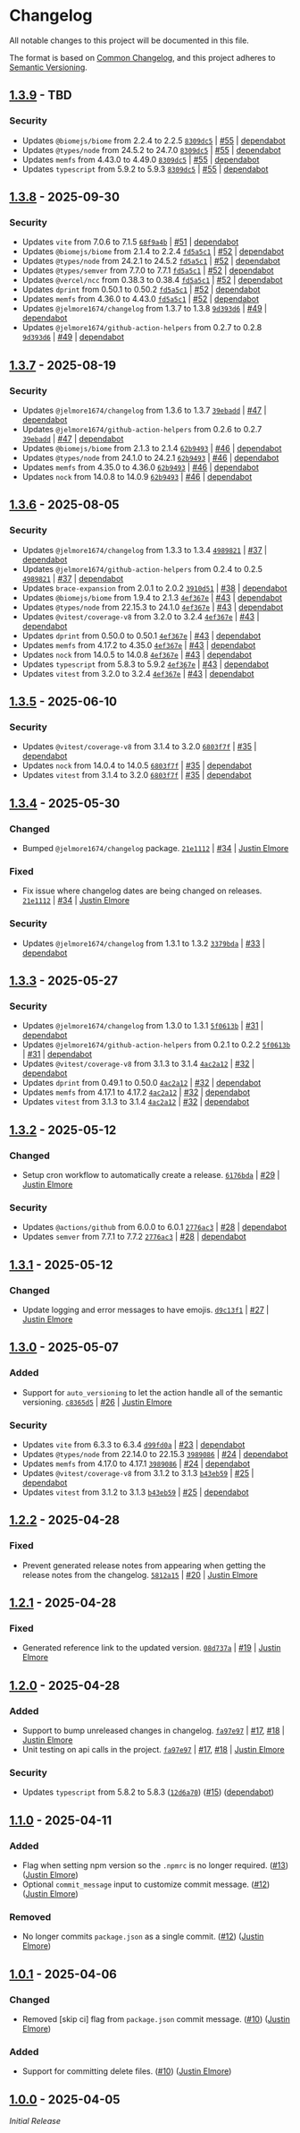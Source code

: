 # Changelog

All notable changes to this project will be documented in this file.

The format is based on [Common Changelog](https://common-changelog.org),
and this project adheres to [Semantic Versioning](https://semver.org/spec/v2.0.0.html).

## [1.3.9] - TBD

### Security

- Updates `@biomejs/biome` from 2.2.4 to 2.2.5 [`8309dc5`](https://github.com/jelmore1674/release-semver-action/commit/8309dc50953e1d947611066a0c124c8e3a4bd8c8) | [#55](https://github.com/jelmore1674/release-semver-action/pull/55) | [dependabot](https://github.com/apps/dependabot)
- Updates `@types/node` from 24.5.2 to 24.7.0 [`8309dc5`](https://github.com/jelmore1674/release-semver-action/commit/8309dc50953e1d947611066a0c124c8e3a4bd8c8) | [#55](https://github.com/jelmore1674/release-semver-action/pull/55) | [dependabot](https://github.com/apps/dependabot)
- Updates `memfs` from 4.43.0 to 4.49.0 [`8309dc5`](https://github.com/jelmore1674/release-semver-action/commit/8309dc50953e1d947611066a0c124c8e3a4bd8c8) | [#55](https://github.com/jelmore1674/release-semver-action/pull/55) | [dependabot](https://github.com/apps/dependabot)
- Updates `typescript` from 5.9.2 to 5.9.3 [`8309dc5`](https://github.com/jelmore1674/release-semver-action/commit/8309dc50953e1d947611066a0c124c8e3a4bd8c8) | [#55](https://github.com/jelmore1674/release-semver-action/pull/55) | [dependabot](https://github.com/apps/dependabot)

## [1.3.8] - 2025-09-30

### Security

- Updates `vite` from 7.0.6 to 7.1.5 [`68f9a4b`](https://github.com/jelmore1674/release-semver-action/commit/68f9a4b45a01e7f9813b12da5915507f07808043) | [#51](https://github.com/jelmore1674/release-semver-action/pull/51) | [dependabot](https://github.com/apps/dependabot)
- Updates `@biomejs/biome` from 2.1.4 to 2.2.4 [`fd5a5c1`](https://github.com/jelmore1674/release-semver-action/commit/fd5a5c14fe99271b5610000fc84d0e8f33996a28) | [#52](https://github.com/jelmore1674/release-semver-action/pull/52) | [dependabot](https://github.com/apps/dependabot)
- Updates `@types/node` from 24.2.1 to 24.5.2 [`fd5a5c1`](https://github.com/jelmore1674/release-semver-action/commit/fd5a5c14fe99271b5610000fc84d0e8f33996a28) | [#52](https://github.com/jelmore1674/release-semver-action/pull/52) | [dependabot](https://github.com/apps/dependabot)
- Updates `@types/semver` from 7.7.0 to 7.7.1 [`fd5a5c1`](https://github.com/jelmore1674/release-semver-action/commit/fd5a5c14fe99271b5610000fc84d0e8f33996a28) | [#52](https://github.com/jelmore1674/release-semver-action/pull/52) | [dependabot](https://github.com/apps/dependabot)
- Updates `@vercel/ncc` from 0.38.3 to 0.38.4 [`fd5a5c1`](https://github.com/jelmore1674/release-semver-action/commit/fd5a5c14fe99271b5610000fc84d0e8f33996a28) | [#52](https://github.com/jelmore1674/release-semver-action/pull/52) | [dependabot](https://github.com/apps/dependabot)
- Updates `dprint` from 0.50.1 to 0.50.2 [`fd5a5c1`](https://github.com/jelmore1674/release-semver-action/commit/fd5a5c14fe99271b5610000fc84d0e8f33996a28) | [#52](https://github.com/jelmore1674/release-semver-action/pull/52) | [dependabot](https://github.com/apps/dependabot)
- Updates `memfs` from 4.36.0 to 4.43.0 [`fd5a5c1`](https://github.com/jelmore1674/release-semver-action/commit/fd5a5c14fe99271b5610000fc84d0e8f33996a28) | [#52](https://github.com/jelmore1674/release-semver-action/pull/52) | [dependabot](https://github.com/apps/dependabot)
- Updates `@jelmore1674/changelog` from 1.3.7 to 1.3.8 [`9d393d6`](https://github.com/jelmore1674/release-semver-action/commit/9d393d6f2888d4a981c0b0bbb0e4619c9f0eff5a) | [#49](https://github.com/jelmore1674/release-semver-action/pull/49) | [dependabot](https://github.com/apps/dependabot)
- Updates `@jelmore1674/github-action-helpers` from 0.2.7 to 0.2.8 [`9d393d6`](https://github.com/jelmore1674/release-semver-action/commit/9d393d6f2888d4a981c0b0bbb0e4619c9f0eff5a) | [#49](https://github.com/jelmore1674/release-semver-action/pull/49) | [dependabot](https://github.com/apps/dependabot)

## [1.3.7] - 2025-08-19

### Security

- Updates `@jelmore1674/changelog` from 1.3.6 to 1.3.7 [`39ebadd`](https://github.com/jelmore1674/release-semver-action/commit/39ebaddb821a7a7978da322522a37d891c685172) | [#47](https://github.com/jelmore1674/release-semver-action/pull/47) | [dependabot](https://github.com/apps/dependabot)
- Updates `@jelmore1674/github-action-helpers` from 0.2.6 to 0.2.7 [`39ebadd`](https://github.com/jelmore1674/release-semver-action/commit/39ebaddb821a7a7978da322522a37d891c685172) | [#47](https://github.com/jelmore1674/release-semver-action/pull/47) | [dependabot](https://github.com/apps/dependabot)
- Updates `@biomejs/biome` from 2.1.3 to 2.1.4 [`62b9493`](https://github.com/jelmore1674/release-semver-action/commit/62b94933e2de98765f526b5861c6f55e9feea766) | [#46](https://github.com/jelmore1674/release-semver-action/pull/46) | [dependabot](https://github.com/apps/dependabot)
- Updates `@types/node` from 24.1.0 to 24.2.1 [`62b9493`](https://github.com/jelmore1674/release-semver-action/commit/62b94933e2de98765f526b5861c6f55e9feea766) | [#46](https://github.com/jelmore1674/release-semver-action/pull/46) | [dependabot](https://github.com/apps/dependabot)
- Updates `memfs` from 4.35.0 to 4.36.0 [`62b9493`](https://github.com/jelmore1674/release-semver-action/commit/62b94933e2de98765f526b5861c6f55e9feea766) | [#46](https://github.com/jelmore1674/release-semver-action/pull/46) | [dependabot](https://github.com/apps/dependabot)
- Updates `nock` from 14.0.8 to 14.0.9 [`62b9493`](https://github.com/jelmore1674/release-semver-action/commit/62b94933e2de98765f526b5861c6f55e9feea766) | [#46](https://github.com/jelmore1674/release-semver-action/pull/46) | [dependabot](https://github.com/apps/dependabot)

## [1.3.6] - 2025-08-05

### Security

- Updates `@jelmore1674/changelog` from 1.3.3 to 1.3.4 [`4989821`](https://github.com/jelmore1674/release-semver-action/commit/49898210fc9e32495d3abe24ad136226341bda04) | [#37](https://github.com/jelmore1674/release-semver-action/pull/37) | [dependabot](https://github.com/apps/dependabot)
- Updates `@jelmore1674/github-action-helpers` from 0.2.4 to 0.2.5 [`4989821`](https://github.com/jelmore1674/release-semver-action/commit/49898210fc9e32495d3abe24ad136226341bda04) | [#37](https://github.com/jelmore1674/release-semver-action/pull/37) | [dependabot](https://github.com/apps/dependabot)
- Updates `brace-expansion` from 2.0.1 to 2.0.2 [`3910d51`](https://github.com/jelmore1674/release-semver-action/commit/3910d512e6624a5d466ece39dfed7ad2e0ebda5c) | [#38](https://github.com/jelmore1674/release-semver-action/pull/38) | [dependabot](https://github.com/apps/dependabot)
- Updates `@biomejs/biome` from 1.9.4 to 2.1.3 [`4ef367e`](https://github.com/jelmore1674/release-semver-action/commit/4ef367e0157876de01617347f147c46585a20dea) | [#43](https://github.com/jelmore1674/release-semver-action/pull/43) | [dependabot](https://github.com/apps/dependabot)
- Updates `@types/node` from 22.15.3 to 24.1.0 [`4ef367e`](https://github.com/jelmore1674/release-semver-action/commit/4ef367e0157876de01617347f147c46585a20dea) | [#43](https://github.com/jelmore1674/release-semver-action/pull/43) | [dependabot](https://github.com/apps/dependabot)
- Updates `@vitest/coverage-v8` from 3.2.0 to 3.2.4 [`4ef367e`](https://github.com/jelmore1674/release-semver-action/commit/4ef367e0157876de01617347f147c46585a20dea) | [#43](https://github.com/jelmore1674/release-semver-action/pull/43) | [dependabot](https://github.com/apps/dependabot)
- Updates `dprint` from 0.50.0 to 0.50.1 [`4ef367e`](https://github.com/jelmore1674/release-semver-action/commit/4ef367e0157876de01617347f147c46585a20dea) | [#43](https://github.com/jelmore1674/release-semver-action/pull/43) | [dependabot](https://github.com/apps/dependabot)
- Updates `memfs` from 4.17.2 to 4.35.0 [`4ef367e`](https://github.com/jelmore1674/release-semver-action/commit/4ef367e0157876de01617347f147c46585a20dea) | [#43](https://github.com/jelmore1674/release-semver-action/pull/43) | [dependabot](https://github.com/apps/dependabot)
- Updates `nock` from 14.0.5 to 14.0.8 [`4ef367e`](https://github.com/jelmore1674/release-semver-action/commit/4ef367e0157876de01617347f147c46585a20dea) | [#43](https://github.com/jelmore1674/release-semver-action/pull/43) | [dependabot](https://github.com/apps/dependabot)
- Updates `typescript` from 5.8.3 to 5.9.2 [`4ef367e`](https://github.com/jelmore1674/release-semver-action/commit/4ef367e0157876de01617347f147c46585a20dea) | [#43](https://github.com/jelmore1674/release-semver-action/pull/43) | [dependabot](https://github.com/apps/dependabot)
- Updates `vitest` from 3.2.0 to 3.2.4 [`4ef367e`](https://github.com/jelmore1674/release-semver-action/commit/4ef367e0157876de01617347f147c46585a20dea) | [#43](https://github.com/jelmore1674/release-semver-action/pull/43) | [dependabot](https://github.com/apps/dependabot)

## [1.3.5] - 2025-06-10

### Security

- Updates `@vitest/coverage-v8` from 3.1.4 to 3.2.0 [`6803f7f`](https://github.com/jelmore1674/release-semver-action/commit/6803f7ffb6b2c0e4ab960ab6c10e21652ffff605) | [#35](https://github.com/jelmore1674/release-semver-action/pull/35) | [dependabot](https://github.com/apps/dependabot)
- Updates `nock` from 14.0.4 to 14.0.5 [`6803f7f`](https://github.com/jelmore1674/release-semver-action/commit/6803f7ffb6b2c0e4ab960ab6c10e21652ffff605) | [#35](https://github.com/jelmore1674/release-semver-action/pull/35) | [dependabot](https://github.com/apps/dependabot)
- Updates `vitest` from 3.1.4 to 3.2.0 [`6803f7f`](https://github.com/jelmore1674/release-semver-action/commit/6803f7ffb6b2c0e4ab960ab6c10e21652ffff605) | [#35](https://github.com/jelmore1674/release-semver-action/pull/35) | [dependabot](https://github.com/apps/dependabot)

## [1.3.4] - 2025-05-30

### Changed

- Bumped `@jelmore1674/changelog` package. [`21e1112`](https://github.com/jelmore1674/release-semver-action/commit/21e1112a208597819afe3bc417e72d7725b2fe22) | [#34](https://github.com/jelmore1674/release-semver-action/pull/34) | [Justin Elmore](https://github.com/jelmore1674)

### Fixed

- Fix issue where changelog dates are being changed on releases. [`21e1112`](https://github.com/jelmore1674/release-semver-action/commit/21e1112a208597819afe3bc417e72d7725b2fe22) | [#34](https://github.com/jelmore1674/release-semver-action/pull/34) | [Justin Elmore](https://github.com/jelmore1674)

### Security

- Updates `@jelmore1674/changelog` from 1.3.1 to 1.3.2 [`3379bda`](https://github.com/jelmore1674/release-semver-action/commit/3379bdad17778f52adf96b4e2ac74346fb3de22a) | [#33](https://github.com/jelmore1674/release-semver-action/pull/33) | [dependabot](https://github.com/apps/dependabot)

## [1.3.3] - 2025-05-27

### Security

- Updates `@jelmore1674/changelog` from 1.3.0 to 1.3.1 [`5f0613b`](https://github.com/jelmore1674/release-semver-action/commit/5f0613bcaa74c47dcb02cde9acf5300f37d926e8) | [#31](https://github.com/jelmore1674/release-semver-action/pull/31) | [dependabot](https://github.com/apps/dependabot)
- Updates `@jelmore1674/github-action-helpers` from 0.2.1 to 0.2.2 [`5f0613b`](https://github.com/jelmore1674/release-semver-action/commit/5f0613bcaa74c47dcb02cde9acf5300f37d926e8) | [#31](https://github.com/jelmore1674/release-semver-action/pull/31) | [dependabot](https://github.com/apps/dependabot)
- Updates `@vitest/coverage-v8` from 3.1.3 to 3.1.4 [`4ac2a12`](https://github.com/jelmore1674/release-semver-action/commit/4ac2a12b1635ed6fedb2d8d979f3964d55b96ebb) | [#32](https://github.com/jelmore1674/release-semver-action/pull/32) | [dependabot](https://github.com/apps/dependabot)
- Updates `dprint` from 0.49.1 to 0.50.0 [`4ac2a12`](https://github.com/jelmore1674/release-semver-action/commit/4ac2a12b1635ed6fedb2d8d979f3964d55b96ebb) | [#32](https://github.com/jelmore1674/release-semver-action/pull/32) | [dependabot](https://github.com/apps/dependabot)
- Updates `memfs` from 4.17.1 to 4.17.2 [`4ac2a12`](https://github.com/jelmore1674/release-semver-action/commit/4ac2a12b1635ed6fedb2d8d979f3964d55b96ebb) | [#32](https://github.com/jelmore1674/release-semver-action/pull/32) | [dependabot](https://github.com/apps/dependabot)
- Updates `vitest` from 3.1.3 to 3.1.4 [`4ac2a12`](https://github.com/jelmore1674/release-semver-action/commit/4ac2a12b1635ed6fedb2d8d979f3964d55b96ebb) | [#32](https://github.com/jelmore1674/release-semver-action/pull/32) | [dependabot](https://github.com/apps/dependabot)

## [1.3.2] - 2025-05-12

### Changed

- Setup cron workflow to automatically create a release. [`6176bda`](https://github.com/jelmore1674/release-semver-action/commit/6176bdaa49fed57eaa49aa30d5c892957e879306) | [#29](https://github.com/jelmore1674/release-semver-action/pull/29) | [Justin Elmore](https://github.com/jelmore1674)

### Security

- Updates `@actions/github` from 6.0.0 to 6.0.1 [`2776ac3`](https://github.com/jelmore1674/release-semver-action/commit/2776ac355ba2269cb7042e840fea2b86144dd315) | [#28](https://github.com/jelmore1674/release-semver-action/pull/28) | [dependabot](https://github.com/apps/dependabot)
- Updates `semver` from 7.7.1 to 7.7.2 [`2776ac3`](https://github.com/jelmore1674/release-semver-action/commit/2776ac355ba2269cb7042e840fea2b86144dd315) | [#28](https://github.com/jelmore1674/release-semver-action/pull/28) | [dependabot](https://github.com/apps/dependabot)

## [1.3.1] - 2025-05-12

### Changed

- Update logging and error messages to have emojis. [`d9c13f1`](https://github.com/jelmore1674/release-semver-action/commit/d9c13f19739c0a102dbec4019cecc6199e3a5ac1) | [#27](https://github.com/jelmore1674/release-semver-action/pull/27) | [Justin Elmore](https://github.com/jelmore1674)

## [1.3.0] - 2025-05-07

### Added

- Support for `auto_versioning` to let the action handle all of the semantic versioning. [`c8365d5`](https://github.com/jelmore1674/release-semver-action/commit/c8365d5e409241454ea1acfefab368a80af42046) | [#26](https://github.com/jelmore1674/release-semver-action/pull/26) | [Justin Elmore](https://github.com/jelmore1674)

### Security

- Updates `vite` from 6.3.3 to 6.3.4 [`d99fd0a`](https://github.com/jelmore1674/release-semver-action/commit/d99fd0af54a4a827001765ccc8653085af82e276) | [#23](https://github.com/jelmore1674/release-semver-action/pull/23) | [dependabot](https://github.com/apps/dependabot)
- Updates `@types/node` from 22.14.0 to 22.15.3 [`3989086`](https://github.com/jelmore1674/release-semver-action/commit/3989086e607bbe227d75c1691124a6cc7026859a) | [#24](https://github.com/jelmore1674/release-semver-action/pull/24) | [dependabot](https://github.com/apps/dependabot)
- Updates `memfs` from 4.17.0 to 4.17.1 [`3989086`](https://github.com/jelmore1674/release-semver-action/commit/3989086e607bbe227d75c1691124a6cc7026859a) | [#24](https://github.com/jelmore1674/release-semver-action/pull/24) | [dependabot](https://github.com/apps/dependabot)
- Updates `@vitest/coverage-v8` from 3.1.2 to 3.1.3 [`b43eb59`](https://github.com/jelmore1674/release-semver-action/commit/b43eb59265a60d8024bb569b8063e1b91c466090) | [#25](https://github.com/jelmore1674/release-semver-action/pull/25) | [dependabot](https://github.com/apps/dependabot)
- Updates `vitest` from 3.1.2 to 3.1.3 [`b43eb59`](https://github.com/jelmore1674/release-semver-action/commit/b43eb59265a60d8024bb569b8063e1b91c466090) | [#25](https://github.com/jelmore1674/release-semver-action/pull/25) | [dependabot](https://github.com/apps/dependabot)

## [1.2.2] - 2025-04-28

### Fixed

- Prevent generated release notes from appearing when getting the release notes from the changelog. [`5812a15`](https://github.com/jelmore1674/release-semver-action/commit/5812a151ddb3f7811bcbe7912821fb7f453cb371) | [#20](https://github.com/jelmore1674/release-semver-action/pull/20) | [Justin Elmore](https://github.com/jelmore1674)

## [1.2.1] - 2025-04-28

### Fixed

- Generated reference link to the updated version. [`08d737a`](https://github.com/jelmore1674/release-semver-action/commit/08d737a866076cd5458711bdbf8483ec5f36fe50) | [#19](https://github.com/jelmore1674/release-semver-action/pull/19) | [Justin Elmore](https://github.com/jelmore1674)

## [1.2.0] - 2025-04-28

### Added

- Support to bump unreleased changes in changelog. [`fa97e97`](https://github.com/jelmore1674/release-semver-action/commit/fa97e97bd52fcfb8b0f1a375aff5f85ceb52819f) | [#17](https://github.com/jelmore1674/release-semver-action/issues/17), [#18](https://github.com/jelmore1674/release-semver-action/pull/18) | [Justin Elmore](https://github.com/jelmore1674)
- Unit testing on api calls in the project. [`fa97e97`](https://github.com/jelmore1674/release-semver-action/commit/fa97e97bd52fcfb8b0f1a375aff5f85ceb52819f) | [#17](https://github.com/jelmore1674/release-semver-action/issues/17), [#18](https://github.com/jelmore1674/release-semver-action/pull/18) | [Justin Elmore](https://github.com/jelmore1674)

### Security

- Updates `typescript` from 5.8.2 to 5.8.3 ([`12d6a70`](https://github.com/jelmore1674/release-semver-action/commit/12d6a7004b93089ed5acd89297ecf7f3c68396aa)) ([#15](https://github.com/jelmore1674/release-semver-action/pull/15)) ([dependabot](https://github.com/apps/dependabot))

## [1.1.0] - 2025-04-11

### Added

- Flag when setting npm version so the `.npmrc` is no longer required. ([#13](https://github.com/jelmore1674/release-semver-action/pull/13)) ([Justin Elmore](https://github.com/jelmore1674))
- Optional `commit_message` input to customize commit message. ([#12](https://github.com/jelmore1674/release-semver-action/pull/12)) ([Justin Elmore](https://github.com/jelmore1674))

### Removed

- No longer commits `package.json` as a single commit. ([#12](https://github.com/jelmore1674/release-semver-action/pull/12)) ([Justin Elmore](https://github.com/jelmore1674))

## [1.0.1] - 2025-04-06

### Changed

- Removed [skip ci] flag from `package.json` commit message. ([#10](https://github.com/jelmore1674/release-semver-action/pull/10)) ([Justin Elmore](https://github.com/jelmore1674))

### Added

- Support for committing delete files. ([#10](https://github.com/jelmore1674/release-semver-action/pull/10)) ([Justin Elmore](https://github.com/jelmore1674))

## [1.0.0] - 2025-04-05

_Initial Release_

[1.3.9]: https://github.com/jelmore1674/release-semver-action/releases/tag/v1.3.9
[1.3.8]: https://github.com/jelmore1674/release-semver-action/releases/tag/v1.3.8
[1.3.7]: https://github.com/jelmore1674/release-semver-action/releases/tag/v1.3.7
[1.3.6]: https://github.com/jelmore1674/release-semver-action/releases/tag/v1.3.6
[1.3.5]: https://github.com/jelmore1674/release-semver-action/releases/tag/v1.3.5
[1.3.4]: https://github.com/jelmore1674/release-semver-action/releases/tag/v1.3.4
[1.3.3]: https://github.com/jelmore1674/release-semver-action/releases/tag/v1.3.3
[1.3.2]: https://github.com/jelmore1674/release-semver-action/releases/tag/v1.3.2
[1.3.1]: https://github.com/jelmore1674/release-semver-action/releases/tag/v1.3.1
[1.3.0]: https://github.com/jelmore1674/release-semver-action/releases/tag/v1.3.0
[1.2.2]: https://github.com/jelmore1674/release-semver-action/releases/tag/v1.2.2
[1.2.1]: https://github.com/jelmore1674/release-semver-action/releases/tag/v1.2.1
[1.2.0]: https://github.com/jelmore1674/release-semver-action/releases/tag/v1.2.0
[1.1.0]: https://github.com/jelmore1674/release-semver-action/releases/tag/v1.1.0
[1.0.1]: https://github.com/jelmore1674/release-semver-action/releases/tag/v1.0.1
[1.0.0]: https://github.com/jelmore1674/release-semver-action/releases/tag/v1.0.0
